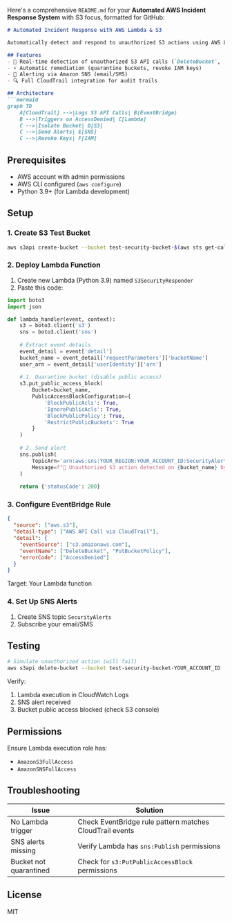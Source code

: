Here's a comprehensive `README.md` for your **Automated AWS Incident Response System** with S3 focus, formatted for GitHub:

```markdown
# Automated Incident Response with AWS Lambda & S3

Automatically detect and respond to unauthorized S3 actions using AWS Lambda, CloudTrail, and EventBridge.

## Features
- 🚨 Real-time detection of unauthorized S3 API calls (`DeleteBucket`, `PutBucketPolicy`, etc.)
- ⚡ Automatic remediation (quarantine buckets, revoke IAM keys)
- 📧 Alerting via Amazon SNS (email/SMS)
- 🔍 Full CloudTrail integration for audit trails

## Architecture
```mermaid
graph TD
    A[CloudTrail] -->|Logs S3 API Calls| B(EventBridge)
    B -->|Triggers on AccessDenied| C[Lambda]
    C -->|Isolate Bucket| D[S3]
    C -->|Send Alerts| E[SNS]
    C -->|Revoke Keys| F[IAM]
```







## Prerequisites
- AWS account with admin permissions
- AWS CLI configured (`aws configure`)
- Python 3.9+ (for Lambda development)

## Setup

### 1. Create S3 Test Bucket
```bash
aws s3api create-bucket --bucket test-security-bucket-$(aws sts get-caller-identity --query Account --output text)
```

### 2. Deploy Lambda Function
1. Create new Lambda (Python 3.9) named `S3SecurityResponder`
2. Paste this code:
```python
import boto3
import json

def lambda_handler(event, context):
    s3 = boto3.client('s3')
    sns = boto3.client('sns')
    
    # Extract event details
    event_detail = event['detail']
    bucket_name = event_detail['requestParameters']['bucketName']
    user_arn = event_detail['userIdentity']['arn']
    
    # 1. Quarantine bucket (disable public access)
    s3.put_public_access_block(
        Bucket=bucket_name,
        PublicAccessBlockConfiguration={
            'BlockPublicAcls': True,
            'IgnorePublicAcls': True,
            'BlockPublicPolicy': True,
            'RestrictPublicBuckets': True
        }
    )
    
    # 2. Send alert
    sns.publish(
        TopicArn='arn:aws:sns:YOUR_REGION:YOUR_ACCOUNT_ID:SecurityAlerts',
        Message=f"🚨 Unauthorized S3 action detected on {bucket_name} by {user_arn}"
    )
    
    return {'statusCode': 200}
```

### 3. Configure EventBridge Rule
```json
{
  "source": ["aws.s3"],
  "detail-type": ["AWS API Call via CloudTrail"],
  "detail": {
    "eventSource": ["s3.amazonaws.com"],
    "eventName": ["DeleteBucket", "PutBucketPolicy"],
    "errorCode": ["AccessDenied"]
  }
}
```
Target: Your Lambda function

### 4. Set Up SNS Alerts
1. Create SNS topic `SecurityAlerts`
2. Subscribe your email/SMS

## Testing
```bash
# Simulate unauthorized action (will fail)
aws s3api delete-bucket --bucket test-security-bucket-YOUR_ACCOUNT_ID
```
Verify:
1. Lambda execution in CloudWatch Logs
2. SNS alert received
3. Bucket public access blocked (check S3 console)

## Permissions
Ensure Lambda execution role has:
- `AmazonS3FullAccess`
- `AmazonSNSFullAccess`

## Troubleshooting
| Issue | Solution |
|-------|----------|
| No Lambda trigger | Check EventBridge rule pattern matches CloudTrail events |
| SNS alerts missing | Verify Lambda has `sns:Publish` permissions |
| Bucket not quarantined | Check for `s3:PutPublicAccessBlock` permissions |

## License
MIT
```


